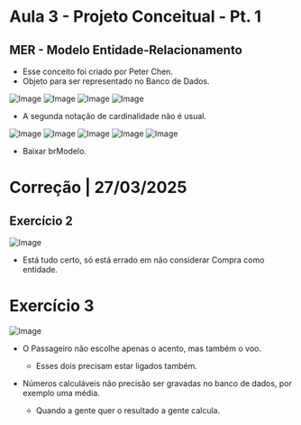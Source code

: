 # Aula 3 - Projeto Conceitual - Pt. 1

## MER - Modelo Entidade-Relacionamento

- Esse conceito foi criado por Peter Chen.
- Objeto para ser representado no Banco de Dados.

![Image](https://github.com/user-attachments/assets/752574a4-709a-4953-bd90-232aee37f25b)
![Image](https://github.com/user-attachments/assets/198a5952-1650-414a-8d61-44094717652b)
![Image](https://github.com/user-attachments/assets/efc6bd7b-5c0f-4163-a0aa-f1e6952cd69a)
![Image](https://github.com/user-attachments/assets/ffafc04a-7a70-4778-8d0d-08d0f03aa40d)

- A segunda notação de cardinalidade não é usual.

![Image](https://github.com/user-attachments/assets/278479eb-4338-4f7e-ab41-950c2d2f6b25)
![Image](https://github.com/user-attachments/assets/3fe013d8-493f-449b-b2d8-cf3148f30443)
![Image](https://github.com/user-attachments/assets/00ba5444-267d-43c2-9c07-e1d704c123f8)
![Image](https://github.com/user-attachments/assets/490f47b6-5e98-49af-9889-6d66334b665e)
![Image](https://github.com/user-attachments/assets/4af6b937-090d-4702-a434-339ba1a17f8b)

- Baixar brModelo.

# Correção | 27/03/2025

## Exercício 2

![Image](https://github.com/user-attachments/assets/bc6b7d09-d78e-4ec6-8264-3e35fc5a9535)

- Está tudo certo, só está errado em não considerar Compra como entidade.

# Exercício 3

![Image](https://github.com/user-attachments/assets/07725fa1-cf8d-452b-a1e1-9cf11523a1ba)

- O Passageiro não escolhe apenas o acento, mas também o voo.
  - Esses dois precisam estar ligados também.
 
- Números calculáveis não precisão ser gravadas no banco de dados, por exemplo uma média.
  - Quando a gente quer o resultado a gente calcula.
